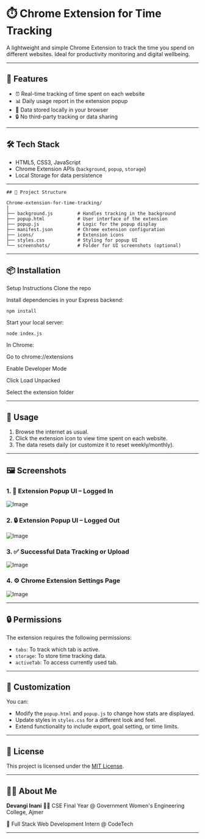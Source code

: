 # ⏱️ Chrome Extension for Time Tracking

A lightweight and simple Chrome Extension to track the time you spend on different websites. Ideal for productivity monitoring and digital wellbeing.

---

## 🚀 Features

- ⏰ Real-time tracking of time spent on each website
- 📊 Daily usage report in the extension popup
- 💾 Data stored locally in your browser
- 🔒 No third-party tracking or data sharing

---

## 🛠️ Tech Stack

- HTML5, CSS3, JavaScript
- Chrome Extension APIs (`background`, `popup`, `storage`)
- Local Storage for data persistence

---
```
## 📂 Project Structure

Chrome-extension-for-time-tracking/
│
├── background.js         # Handles tracking in the background
├── popup.html            # User interface of the extension
├── popup.js              # Logic for the popup display
├── manifest.json         # Chrome extension configuration
├── icons/                # Extension icons
├── styles.css            # Styling for popup UI
└── screenshots/          # Folder for UI screenshots (optional)

````

---

## 📦 Installation

Setup Instructions
Clone the repo

Install dependencies in your Express backend:
```
npm install
````
Start your local server:
```
node index.js
````
In Chrome:

Go to chrome://extensions

Enable Developer Mode

Click Load Unpacked

Select the extension folder

---

## 🧪 Usage

1. Browse the internet as usual.
2. Click the extension icon to view time spent on each website.
3. The data resets daily (or customize it to reset weekly/monthly).

---

## 🖼️ Screenshots

### 1. 📌 Extension Popup UI – Logged In

![Image](https://github.com/user-attachments/assets/239b1b75-2bd0-4025-8a2c-69e50443c11c)

### 2. 🔒 Extension Popup UI – Logged Out

![Image](https://github.com/user-attachments/assets/84986959-60e4-42fe-9cee-f9214608bfca)

### 3. ✅ Successful Data Tracking or Upload

![Image](https://github.com/user-attachments/assets/09310e53-ca41-4a52-9c7d-6c66fea541e8)

### 4. ⚙️ Chrome Extension Settings Page

![Image](https://github.com/user-attachments/assets/40c716ec-d417-4400-abd6-7c3a15298bbb)

---

## 🔒 Permissions

The extension requires the following permissions:

* `tabs`: To track which tab is active.
* `storage`: To store time tracking data.
* `activeTab`: To access currently used tab.

---

## 📝 Customization

You can:

* Modify the `popup.html` and `popup.js` to change how stats are displayed.
* Update styles in `styles.css` for a different look and feel.
* Extend functionality to include export, goal setting, or time limits.

---

## 📄 License

This project is licensed under the [MIT License](LICENSE).

---

## 🙋‍♀️ About Me

**Devangi Inani**
👩‍🎓 CSE Final Year @ Government Women's Engineering College, Ajmer

🎨 Full Stack Web Development Intern @ CodeTech

---

